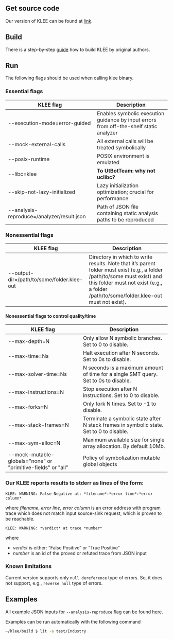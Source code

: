 ## Get source code

Our version of KLEE can be found at [link](https://github.com/UnitTestBot/klee/commits/luban-utbot-main).

## Build

There is a step-by-step [guide](https://klee.github.io/build-llvm11/) how to build KLEE by original authors.

## Run

The following flags should be used when calling klee binary.

### Essential flags

| KLEE flag | Description |
|-----------|-------------|
| --execution-mode=error-guided | Enables symbolic execution guidance by input errors from off-the-shelf static analyzer |
| --mock-external-calls | All external calls will be treated symbolically |
| --posix-runtime | POSIX environment is emulated |
| --libc=klee | **To UtBotTeam: why not uclibc?** |
| --skip-not-lazy-initialized | Lazy initialization optimization; crucial for performance |
| --analysis-reproduce=/analyzer/result.json | Path of JSON file containing static analysis paths to be reproduced |

### Nonessential flags

| KLEE flag | Description |
|-----------|-------------|
| --output-dir=/path/to/some/folder.klee-out | Directory in which to write results. Note that it’s parent folder must exist (e.g., a folder /path/to/some must exist) and this folder must not exist (e.g., a folder /path/to/some/folder.klee-out must not exist). |

#### Nonessential flags to control quality/time

| KLEE flag | Description |
|-----------|-------------|
| --max-depth=N | Only allow N symbolic branches. Set to 0 to disable. |
| --max-time=Ns | Halt execution after N seconds. Set to 0s to disable. |
| --max-solver-time=Ns | N seconds is a maximum amount of time for a single SMT query. Set to 0s to disable. |
| --max-instructions=N | Stop execution after N instructions. Set to 0 to disable. |
| --max-forks=N | Only fork N times. Set to -1 to disable. |
| --max-stack-frames=N | Terminate a symbolic state after N stack frames in symbolic state. Set to 0 to disable. |
| --max-sym-alloc=N | Maximum available size for single array allocation. By default 10Mb. |
| --mock-mutable-globals="none" or "primitive-fields" or "all" | Policy of symbolization mutable global objects |

### Our KLEE reports results to **stderr** as lines of the form:

`KLEE: WARNING: False Negative at: *filename*:*error line*:*error column*`

where *filename*, *error line*, *error column* is an error address with program trace which does not match input source-sink request, which is proven to be reachable.

`KLEE: WARNING: *verdict* at trace *number*`

where

* *verdict* is either: “False Positive” or “True Positive”
* *number* is an id of the proved or refuted trace from JSON input

### Known limitations

Current version supports only `null dereference` type of errors. So, it does not support, e.g., `reverse null` type of errors.

## Examples

All example JSON inputs for `--analysis-reproduce` flag can be found [here](test/Industry).

Examples can be run automatically with the following command

```bash
~/klee/build $ lit -a test/Industry
```
